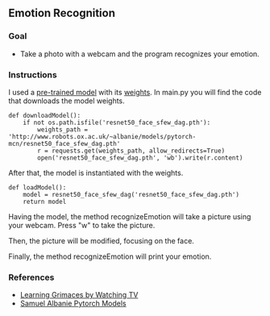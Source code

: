 ## Emotion Recognition

### Goal
- Take a photo with a webcam and the program recognizes your emotion.

### Instructions

I used a [pre-trained model](http://www.robots.ox.ac.uk/~albanie/models/pytorch-mcn/resnet50_face_sfew_dag.py) with its [weights](http://www.robots.ox.ac.uk/~albanie/models/pytorch-mcn/resnet50_face_sfew_dag.pth).
In main.py you will find the code that downloads the model weights.

````
def downloadModel():
    if not os.path.isfile('resnet50_face_sfew_dag.pth'):
        weights_path = 'http://www.robots.ox.ac.uk/~albanie/models/pytorch-mcn/resnet50_face_sfew_dag.pth'
        r = requests.get(weights_path, allow_redirects=True)
        open('resnet50_face_sfew_dag.pth', 'wb').write(r.content)
````

After that, the model is instantiated with the weights.

````
def loadModel():
    model = resnet50_face_sfew_dag('resnet50_face_sfew_dag.pth')
    return model
````

Having the model, the method recognizeEmotion will take a picture using your webcam.
Press "w" to take the picture.

Then, the picture will be modified, focusing on the face.

Finally, the method recognizeEmotion will print your emotion.

### References

- [Learning Grimaces by Watching TV](https://www.robots.ox.ac.uk/~albanie/publications/albanie16learning.pdf)
- [Samuel Albanie Pytorch Models](https://www.robots.ox.ac.uk/~albanie/pytorch-models.html)
